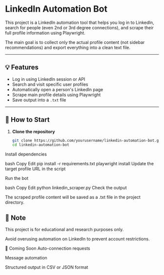 # LinkedIn Automation Bot

This project is a LinkedIn automation tool that helps you log in to LinkedIn, search for people (even 2nd or 3rd degree connections), and scrape their full profile information using Playwright.

The main goal is to collect only the actual profile content (not sidebar recommendations) and export everything into a clean text file.

---

## 💡 Features

- Log in using LinkedIn session or API
- Search and visit specific user profiles
- Automatically open a person's LinkedIn page
- Scrape main profile details using Playwright
- Save output into a `.txt` file

---

## 🚀 How to Start

1. **Clone the repository**
   ```bash
   git clone https://github.com/yourusername/linkedin-automation-bot.git
   cd linkedin-automation-bot
Install dependencies

bash
Copy
Edit
pip install -r requirements.txt
playwright install
Update the target profile URL in the script

Run the bot

bash
Copy
Edit
python linkedin_scraper.py
Check the output

The scraped profile content will be saved as a .txt file in the project directory.

## 📌 Note
This project is for educational and research purposes only.

Avoid overusing automation on LinkedIn to prevent account restrictions.

🔄 Coming Soon
Auto-connection requests

Message automation

Structured output in CSV or JSON format
